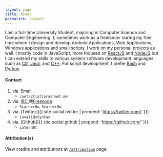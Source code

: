 ```yaml
---
layout: page
title: About
permalink: /about/
---
```


I am a full-time University Student, majoring in Computer Science and Computer Engineering. I, sometimes work as a freelancer during my free time where I design and develop Android Applications, Web Applications, Windows applications and small scripts. I work on my personal projects as well. I mostly code in JavaScript, more focused on [ReactJS](https://reactjs.org/) and [NodeJS](https://nodejs.org/en/) but I can extend my skills to various system software development languages such as [C#](<https://en.wikipedia.org/wiki/C_Sharp_(programming_language)>), [Java](https://www.java.com/), and [C++](https://www.cplusplus.com/). For script development, I prefer [Bash](https://en.wikibooks.org/wiki/Bash_Shell_Scripting) and [Python](https://www.python.org/).

#### Contact

1. via. Email <i class="far fa-envelope"></i>
    - `contact[at]prashant.me`
2. via. [IRC @Freenode]() <i class="fas fa-network-wired"></i>
    - `Scarecr0w`, `Scarecr0w_`
3. via. [Twitter]({{ site.social.twitter | prepend: 'https://twitter.com/' }}) <i class="fab fa-twitter"></i>
    - `InvalidxSyntax`
4. via. [Github]({{ site.social.github | prepend: 'https://github.com/' }}) <i class="fab fa-github-alt"></i>
    - `intern0t`

#### Attribution(s)

View credits and attributions at [`/attribution`](/attribution) page.
